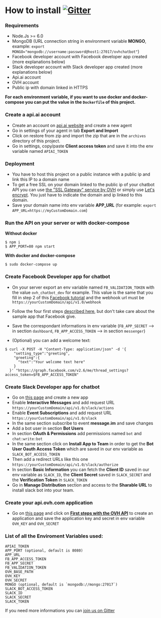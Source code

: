 # How to install [![Gitter](https://img.shields.io/gitter/room/nwjs/nw.js.svg)](https://gitter.im/ovh/ux)

### Requirements

+ Node.Js >= 6.0
+ MongoDB (URL connection string in environment variable **MONGO**, example: `export MONGO="mongodb://username:password@host1:27017/ovhchatbot"`)
+ Facebook developer account with Facebook developer app created (more explanations below)
+ Slack developer account with Slack developer app created (more explanations below)
+ Api.ai account
+ OVH account
+ Public ip with domain linked in HTTPS

**For each environment variable, if you want to use docker and docker-compose you can put the value in the `Dockerfile` of this project.**

### Create a api.ai account

+ Create an account on [api.ai website](https://api.ai) and create a new agent
+ Go in settings of your agent in tab **Export and Import**
+ Click on restore from zip and import the zip that are in the `archives` directory of this project.
+ Go in settings, copy/paste **Client access token** and save it into the env variable named `APIAI_TOKEN`

### Deployment

+ You have to host this project on a public instance with a public ip and link this IP to a domain name
+ To get a free SSL on your domain linked to the public ip of your chatbot API you can use [the "SSL Gateway" service by OVH](https://www.ovh.com/fr/ssl-gateway/) or simply use [Let's encrypt](https://letsencrypt.org/). You just have to indicate the domain and ip linked to this domain.
+ Save your domain name into env variable **APP_URL** (for example: `export APP_URL=https://myCustomDomain.com`)

### Run the API on your server or with docker-compose

**Without docker**
```shell
$ npm i
$ APP_PORT=80 npm start
```

**With docker and docker-compose**
```shell
$ sudo docker-compose up
```

### Create Facebook Developer app for chatbot

+ On your server export an env variable named `FB_VALIDATION_TOKEN` with the value `ovh_chatbot_dev` for example. This value is the same that you fill in step 2 of this [Facebook tutorial](https://developers.facebook.com/docs/messenger-platform/guides/quick-start) and the webhook url must be `https://yourCustomDomain/api/v1.0/webhook`
+ Follow the four first steps [described here](https://developers.facebook.com/docs/messenger-platform/guides/quick-start), but don't take care about the sample app that Facebook give.
+ Save the correspondant informations in env variable (`FB_APP_SECRET` --> in section `dashboard`, `FB_APP_ACCESS_TOKEN` --> in section `messenger`)

+ (Optional) you can add a welcome text:
```shell
$ curl -X POST -H "Content-Type: application/json" -d '{
    "setting_type":"greeting",
    "greeting":{
      "text":"Your welcome text here"
    }
  }' "https://graph.facebook.com/v2.6/me/thread_settings?access_token=$FB_APP_ACCESS_TOKEN"   
```

### Create Slack Developer app for chatbot

+ Go on [this page](https://api.slack.com/apps?new_app=1) and create a new app
+ Enable **Interactive Messages** and add request URL `https://yourCustomDomain/api/v1.0/slack/actions`
+ Enable **Event Subscriptions** and add request URL `https://yourCustomDomain/api/v1.0/slack`
+ In the same section subscribe to event **message.im** and save changes
+ Add a bot user in section **Bot Users**
+ In section **OAuth & Permissions** add permissions named `bot` and `chat:write:bot`
+ In the same section click on **Install App to Team** in order to get the **Bot User Oauth Access Token** which are saved in our env variable as `SLACK_BOT_ACCESS_TOKEN`
+ Then add a redirect URLs like this one `https://yourCustomDomain/api/v1.0/slack/authorize`
+ In section **Basic Information** you can fetch the **Client ID** saved in our env variable as `SLACK_ID`, the **Client Secret** saved in `SLACK_SECRET` and the **Verification Token** in `SLACK_TOKEN`
+ Go in **Manage Distribution** section and access to the **Sharable URL** to install slack bot into your team.

### Create your api.ovh.com application

+ Go on [this page](https://api.ovh.com) and click on [**First steps with the OVH API**](https://api.ovh.com/g934.first_step_with_api) to create an application and save the application key and secret in env variable `OVH_KEY` and `OVH_SECRET`


### List of all the Enviroment Variables used:

    APIAI_TOKEN
    APP_PORT (optional, default is 8080)
    APP_URL
    FB_APP_ACCESS_TOKEN
    FB_APP_SECRET
    FB_VALIDATION_TOKEN
    OVH_BASE_PATH
    OVH_KEY
    OVH_SECRET
    MONGO (optional, default is `mongodb://mongo:27017`)
    SLACK_BOT_ACCESS_TOKEN
    SLACK_ID
    SLACK_SECRET
    SLACK_TOKEN

If you need more informations you can [join us on Gitter](https://gitter.im/ovh/ux)
